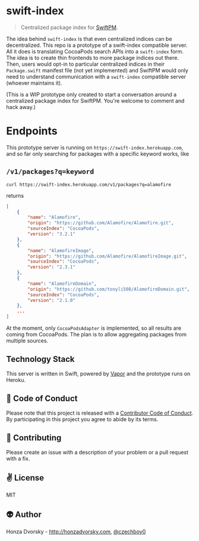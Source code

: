 # swift-index

> Centralized package index for [SwiftPM](https://github.com/apple/swift-package-manager).

The idea behind `swift-index` is that even centralized indices can be decentralized. This repo is a prototype of a swift-index compatible server. All it does is translating CocoaPods search APIs into a `swift-index` form. The idea is to create thin frontends to more package indices out there. Then, users would opt-in to particular centralized indices in their `Package.swift` manifest file (not yet implemented) and SwiftPM would only need to understand communication with a `swift-index` compatible server (whoever maintains it).

(This is a WIP prototype only created to start a conversation around a centralized package index for SwiftPM. You're welcome to comment and hack away.)

# Endpoints

This prototype server is running on `https://swift-index.herokuapp.com`, and so far only searching for packages with a specific keyword works, like

## `/v1/packages?q=keyword`

```
curl https://swift-index.herokuapp.com/v1/packages?q=alamofire
```

returns 

```json
[
    {
        "name": "Alamofire",
        "origin": "https://github.com/Alamofire/Alamofire.git",
        "sourceIndex": "CocoaPods",
        "version": "3.2.1"
    },
    {
        "name": "AlamofireImage",
        "origin": "https://github.com/Alamofire/AlamofireImage.git",
        "sourceIndex": "CocoaPods",
        "version": "2.3.1"
    },
    {
        "name": "AlamofireDomain",
        "origin": "https://github.com/tonyli508/AlamofireDomain.git",
        "sourceIndex": "CocoaPods",
        "version": "2.1.0"
    },
    ...
]
```

At the moment, only `CocoaPodsAdapter` is implemented, so all results are coming from CocoaPods. The plan is to allow  aggregating packages from multiple sources.

Technology Stack
----------------
This server is written in Swift, powered by [Vapor](https://github.com/qutheory/vapor) and the prototype runs on Heroku.

:blue_heart: Code of Conduct
------------
Please note that this project is released with a [Contributor Code of Conduct](./CODE_OF_CONDUCT.md). By participating in this project you agree to abide by its terms.

:gift_heart: Contributing
------------
Please create an issue with a description of your problem or a pull request with a fix. 

:v: License
-------
MIT

:alien: Author
------
Honza Dvorsky - http://honzadvorsky.com, [@czechboy0](http://twitter.com/czechboy0)
